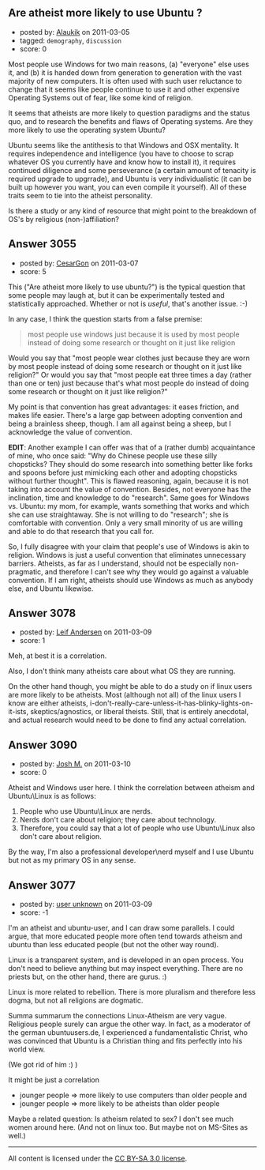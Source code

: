## Are atheist more likely to use Ubuntu ?

- posted by: [Alaukik](https://stackexchange.com/users/-1/1173-alaukik) on 2011-03-05
- tagged: `demography`, `discussion`
- score: 0

Most people use Windows for two main reasons, (a) "everyone" else uses it, and (b) it is handed down from generation to generation with the vast majority of new computers. It is often used with such user reluctance to change that it seems like people continue to use it and other expensive Operating Systems out of fear, like some kind of religion.

It seems that atheists are more likely to question paradigms and the status quo, and to research the benefits and flaws of Operating systems. Are they more likely to use the operating system Ubuntu?

Ubuntu seems like the antithesis to that Windows and OSX mentality. It requires independence and intelligence (you have to choose to scrap whatever OS you currently have and know how to install it), it requires continued diligence and some perseverance (a certain amount of tenacity is required upgrade to upgrrade), and Ubuntu is very individualistic (it can be built up however you want, you can even compile it yourself). All of these traits seem to tie into the atheist personality.

Is there a study or any kind of resource that might point to the breakdown of OS's by religious (non-)affiliation?


## Answer 3055

- posted by: [CesarGon](https://stackexchange.com/users/-1/80-cesargon) on 2011-03-07
- score: 5

This ("Are atheist more likely to use ubuntu?") is the typical question that some people may laugh at, but it can be experimentally tested and statistically approached. Whether or not is *useful*, that's another issue. :-)

In any case, I think the question starts from a false premise:

> most people use windows just because
> it is used by most people instead of
> doing some research or thought on it
> just like religion

Would you say that "most people wear clothes just because they are worn by most people instead of doing some research or thought on it just like religion?" Or would you say that "most people eat three times a day (rather than one or ten) just because that's what most people do instead of doing some research or thought on it just like religion?"

My point is that convention has great advantages: it eases friction, and makes life easier. There's a large gap between adopting convention and being a brainless sheep, though. I am all against being a sheep, but I acknowledge the value of convention.

**EDIT**: Another example I can offer was that of a (rather dumb) acquaintance of mine, who once said: "Why do Chinese people use these silly chopsticks? They should do some research into something better like forks and spoons before just mimicking each other and adopting chopsticks without further thought". This is flawed reasoning, again, because it is not taking into account the value of convention. Besides, not everyone has the inclination, time and knowledge to do "research". Same goes for Windows vs. Ubuntu: my mom, for example, wants something that works and which she can use straightaway. She is not willing to do "research"; she is comfortable with convention. Only a very small minority of us are willing and able to do that research that you call for.

So, I fully disagree with your claim that people's use of Windows is akin to religion. Windows is just a useful convention that eliminates unnecessary barriers. Atheists, as far as I understand, should not be especially non-pragmatic, and therefore I can't see why they would go against a valuable convention. If I am right, atheists should use Windows as much as anybody else, and Ubuntu likewise.


## Answer 3078

- posted by: [Leif Andersen](https://stackexchange.com/users/-1/495-leif-andersen) on 2011-03-09
- score: 1

Meh, at best it is a correlation.

Also, I don't think many atheists care about what OS they are running.

On the other hand though, you might be able to do a study on if linux users are more likely to be atheists.  Most (although not all) of the linux users I know are either atheists, i-don't-really-care-unless-it-has-blinky-lights-on-it-ists, skeptics/agnostics, or liberal theists.  Still, that is entirely anecdotal, and actual research would need to be done to find any actual correlation.


## Answer 3090

- posted by: [Josh M.](https://stackexchange.com/users/-1/1091-josh-m) on 2011-03-10
- score: 0

Atheist and Windows user here. I think the correlation between atheism and Ubuntu\Linux is as follows:

 1. People who use Ubuntu\Linux are nerds.
 2. Nerds don't care about religion; they care about technology.
 3. Therefore, you could say that a lot of people who use Ubuntu\Linux also don't care about religion.

By the way, I'm also a professional developer\nerd myself and I use Ubuntu but not as my primary OS in any sense.


## Answer 3077

- posted by: [user unknown](https://stackexchange.com/users/-1/992-user-unknown) on 2011-03-09
- score: -1

I'm an atheist and ubuntu-user, and I can draw some parallels. I could argue, that more educated people more often tend towards atheism and ubuntu than less educated people (but not the other way round). 

Linux is a transparent system, and is developed in an open process. You don't need to believe anything but may inspect everything. There are no priests but, on the other hand, there are gurus. :) 

Linux is more related to rebellion. There is more pluralism and therefore less dogma, but not all religions are dogmatic. 

Summa summarum the connections Linux-Atheism are very vague. Religious people surely can argue the other way. In fact, as a moderator of the german ubuntuusers.de, I experienced a fundamentalistic Christ, who was convinced that Ubuntu is a Christian thing and fits perfectly into his world view. 

(We got rid of him :) )

It might be just a correlation 

 - jounger people => more likely to use
   computers than older people and    
 - jounger people => more likely to be
   atheists than older people

Maybe a related question: Is atheism related to sex? I don't see much women around here. (And not on linux too. But maybe not on MS-Sites as well.)



---

All content is licensed under the [CC BY-SA 3.0 license](https://creativecommons.org/licenses/by-sa/3.0/).
